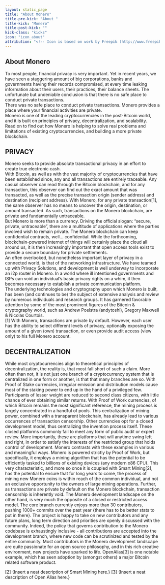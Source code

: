 ```yaml
---
layout: static_page
title: "About Monero"
title-pre-kick: "About "
title-kick: "Monero"
title-post-kick: ""
kick-class: "kicks"
icon: "icon_about"
attribution: "<!-- Icon is based on work by Freepik (http://www.freepik.com) and is licensed under Creative Commons BY 3.0 -->"
---
```

## About Monero

To most people, financial privacy is very important. Yet in recent years, we have seen a staggering amount of big corporations, banks and governments having their records compromised, at every time leaking information about their users, their practices, their balance sheets. The unfortunate but undeniable conclusion is that there is no safe place to conduct private transactions.  
There was no safe place to conduct private transactions. Monero provides a place where your financial activities are private.  
Monero is one of the leading cryptocurrencies in the post-Bitcoin world, and it is built on principles of privacy, decentralization, and scalability.  
Read on to find out how Monero is helping to solve real problems and limitations of existing cryptocurrencies, and building a more private blockchain.   

## PRIVACY

Monero seeks to provide absolute transactional privacy in an effort to create true electronic cash.  
With Bitcoin, as well as with the vast majority of cryptocurrencies that have been established since, any and all transactions are entirely traceable. Any casual observer can read through the Bitcoin blockchain, and for any transaction, this observer can find out the exact amount that was transacted, as well as the precise transaction origin (sender address) and destination (recipient address). 
With Monero, for any private transaction[1], the same observer has no means to uncover the origin, destination, or amount transacted. As such, transactions on the Monero blockchain, are private and fundamentally untraceable.  
But Monero is more than a currency. Driving the official slogan: “secure, private, untraceable”, there are a multitude of applications where the parties involved wish to remain private. The Monero blockchain can keep confidential contracts, well… confidential. While the forthcoming, blockchain-powered internet of things will certainly place the cloud all around us, it is then increasingly important that open access tools exist to provide a secure boundary for private settlements.  
An often overlooked, but nonetheless important layer of privacy in a connected world, is that of the networking infrastructure. We have teamed up with Privacy Solutions, and development is well underway to incorporate an i2p router in Monero. In a world where ill intentioned governments and ISPs can void an individual’s basic privacy rights on a whim, it then becomes necessary to establish a private communication platform.  
The underlying technologies and cryptography upon which Monero is built, has been (and continues to be) the subject of extensive analysis and review by numerous individuals and research groups. It has garnered favorable attention by some of the most prominent figures of the Bitcoin & cryptography world, such as Andrew Poelstra (andytoshi), Gregory Maxwell & Nicolas Courtois.  
[1] With Monero, transactions are private by default. However, each user has the ability to select different levels of privacy, optionally exposing the amount of a given (own) transaction, or even provide audit access (view only) to his full Monero account.  

## DECENTRALIZATION
While most cryptocurrencies align to theoretical principles of decentralization, the reality is, that most fall short of such a claim. More often than not, it is not just one branch of a cryptocurrency system that is centralized in one form or another, is that that many branches are so.
With Proof of Stake currencies, irregular emission and distribution models cause most of the staking power to end up in the hand of a privileged few. Participants of lesser weight are reduced to second class citizens, with little chance of ever obtaining similar returns.
With Proof of Work currencies, of which Bitcoin remains the most significant reference, the mining process is largely concentrated in a handful of pools. This centralization of mining power, combined with a transparent blockchain, has already lead to various occurrences of transaction censorship.
Other currencies opt for a closed development model, thus centralizing the invention process itself. These closed platforms commonly fail to meet any form of public audit or expert review. More importantly, these are platforms that will anytime swing left and right, in order to satisfy the interests of the restricted group that holds control of development.
Monero contrasts with these examples in various and meaningful ways.
Monero is powered strictly by Proof of Work, but specifically, it employs a mining algorithm that has the potential to be efficiently tasked to billions of existing devices (any modern x86 CPU).
This very characteristic, and more so once it is coupled with Smart Mining[2], has the potential to ensure that for long years to come, the process of mining new Monero coins is within reach of the common individual, and not an exclusive opportunity to the owners of large mining operations.
Further, as transactions are private by default on the Monero blockchain, transaction censorship is inherently void.
The Monero development landscape on the other hand, is very much the opposite of a closed or restricted access model. The core branch currently enjoys more than 30 contributors, pushing 1000+ commits over the past year {there has to be better stats to put in there}. The project is happy to take on new contributors and any future plans, long term direction and priorities are openly discussed with the community. Indeed, the policy that governs contribution to the Monero codebase is exhaustingly inclusive - all contributions are accepted into the development branch, where new code can be scrutinized and tested by the entire community. 
Most contributors in the Monero development landscape are quite passionate for an open source philosophy, and in this rich creative environment, new projects have sparked to life. OpenAlias[3] is one notable example, which has seen adoption by (amongst others) a major Bitcoin related software product.

[2] {Insert a neat description of Smart Mining here.}
[3] {Insert a neat description of Open Alias here.}